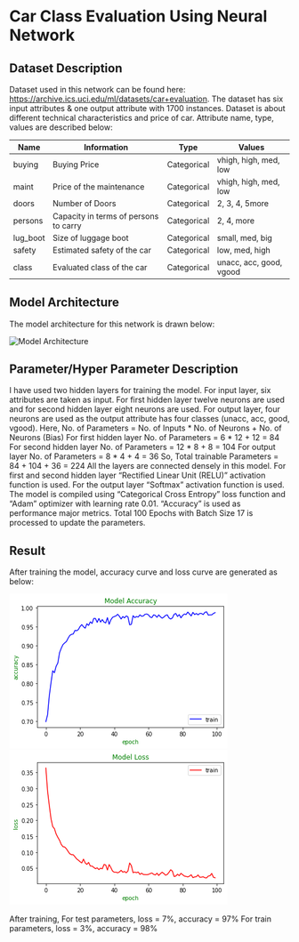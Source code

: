 # Car Class Evaluation Using Neural Network


## Dataset Description 
Dataset used in this network can be found here: https://archive.ics.uci.edu/ml/datasets/car+evaluation. The dataset has six input attributes & one output attribute with 1700 instances. Dataset is about different technical characteristics and price of car. Attribute name, type, values are described below:

| Name            | Information                                  | Type               | Values                           |
|-----------------|----------------------------------------------|--------------------|----------------------------------|
|     buying      |     Buying Price                             |     Categorical    |     vhigh, high,   med, low      |
|     maint       |     Price of the maintenance                 |     Categorical    |     vhigh, high,   med, low      |
|     doors       |     Number of Doors                          |     Categorical    |     2, 3, 4, 5more               |
|     persons     |     Capacity in terms of persons to carry    |     Categorical    |     2, 4, more                   |
|     lug_boot    |     Size of luggage boot                     |     Categorical    |     small, med, big              |
|     safety      |     Estimated safety of the car              |     Categorical    |     low, med, high               |
|     class       |     Evaluated class of the car               |     Categorical    |     unacc, acc,   good, vgood    |

## Model Architecture
The model architecture for this network is drawn below:

![Model Architecture](/model_architecture.png)

## Parameter/Hyper Parameter Description
I have used two hidden layers for training the model. For input layer, six attributes are taken as input. For first hidden layer twelve neurons are used and for second hidden layer eight neurons are used. For output layer, four neurons are used as the output attribute has four classes (unacc, acc, good, vgood).
Here, No. of Parameters = No. of Inputs * No. of Neurons + No. of Neurons (Bias)
For first hidden layer No. of Parameters = 6 * 12 + 12 = 84
For second hidden layer No. of Parameters = 12 * 8 + 8 = 104
For output layer No. of Parameters = 8 * 4 + 4 = 36
So, Total trainable Parameters = 84 + 104 + 36 = 224
All the layers are connected densely in this model. For first and second hidden layer “Rectified Linear Unit (RELU)” activation function is used. For the output layer “Softmax” activation function is used. The model is compiled using “Categorical Cross Entropy” loss function and “Adam” optimizer with learning rate 0.01. “Accuracy” is used as performance major metrics. Total 100 Epochs with Batch Size 17 is processed to update the parameters.

## Result
After training the model, accuracy curve and loss curve are generated as below:

![Accuracy](/accuracy.png)
![Loss](/loss.png)

After training, 
For test parameters, loss = 7%, accuracy = 97%
For train parameters, loss = 3%, accuracy = 98%
